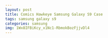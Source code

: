 ```yaml
---
layout: post
title: Comics Hawkeye Samsung Galaxy S9 Case
tags: samsung galaxy s9
categories: samsung
img: 1Wx8IFBiKcy_x1Nc1-RbmokBozFjjvDl4
---
```

